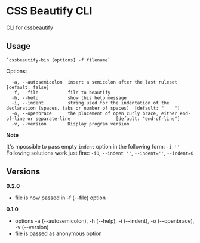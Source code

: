 # CSS Beautify CLI #

CLI for [cssbeautify](https://github.com/senchalabs/cssbeautify)

## Usage ##

    `cssbeautify-bin [options] -f filename`

Options:
```
  -a, --autosemicolon  insert a semicolon after the last ruleset                                              [default: false]
  -f, --file           file to beautify
  -h, --help           show this help message
  -i, --indent         string used for the indentation of the declaration (spaces, tabs or number of spaces)  [default: "    "]
  -o, --openbrace      the placement of open curly brace, either end-of-line or separate-line                 [default: "end-of-line"]
  -v, --version        Display program version

```

__Note__

It's mpossible to pass empty `indent` option in the following form: `-i ''`
Following solutions work just fine: `-i0`, `--indent ''`, `--indent=''`, `--indent=0`


## Versions
**0.2.0**
 * file is now passed in -f (--file) option

**0.1.0**
 * options -a (--autosemicolon), -h (--help), -i (--indent), -o (--openbrace), -v (--version)
 * file is passed as anonymous option
